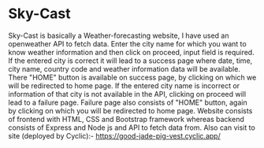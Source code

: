 # Sky-Cast
Sky-Cast is basically a Weather-forecasting website, I have used an openweather API to fetch data.
Enter the city name for which you want to know weather information and then click on proceed, input field is required.
If the entered city is correct it will lead to a success page where date, time, city name, country code and weather information data will be available.
There "HOME" button is available on success page, by clicking on which we will be redirected to home page.
If the entered city name is incorrect or information of that city is not available in the API, clicking on proceed will lead to a failure page.
Failure page also consists of "HOME" button, again by clicking on which you will be redirected to home page.
Website consists of frontend with HTML, CSS and Bootstrap framework whereas backend consists of Express and Node js and API to fetch data from.
Also can visit to site (deployed by Cyclic):-  https://good-jade-pig-vest.cyclic.app/
